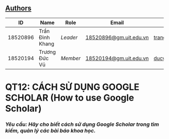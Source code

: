 ## [Authors](https://github.com/trandinhkhang0279/CS519.L21.KHTN/blob/master/README.md)
ID | Name | Role | Email| Git|
--- | --- | --- | --- | ---
18520896 | Trần Đình Khang | *Leader* | 18520896@gm.uit.edu.vn| [trandinhkhang0279](https://github.com/trandinhkhang0279)
18520194 | Trương Đức Vũ | *Member* | 18520194@gm.uit.edu.vn| [ducvuuit](https://github.com/ducvuuit)

# QT12: CÁCH SỬ DỤNG GOOGLE SCHOLAR (How to use Google Scholar)

### _**Yêu cầu:** Hãy cho biết cách sử dụng Google Scholar trong tìm kiếm, quản lý các bài báo khoa học._